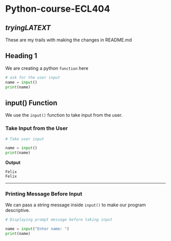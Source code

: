 # Python-course-ECL404
$trying LATEXT$
---
These are my trails with making the changes in README.md
## Heading 1
We are creating a python `function` here
```python
# ask for the user input
name = input()
print(name)
```


## input() Function

We use the `input()` function to take input from the user.

### Take Input from the User

```python
# Take user input

name = input()
print(name)

```

**Output**

```
Felix
Felix
```

---

### Printing Message Before Input

We can pass a string message inside `input()` to make our program descriptive.

```python
# Displaying prompt message before taking input

name = input("Enter name: ")
print(name)
```
